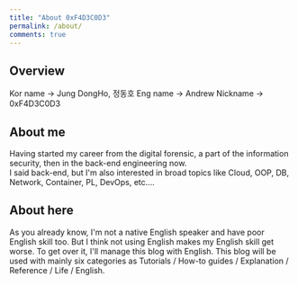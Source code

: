 ```yaml
---
title: "About 0xF4D3C0D3"
permalink: /about/
comments: true
---
```


## Overview
Kor name -> Jung DongHo, 정동호
Eng name -> Andrew
Nickname -> 0xF4D3C0D3

## About me
Having started my career from the digital forensic, a part of the information security, then in the back-end engineering now.  
I said back-end, but I'm also interested in broad topics like Cloud, OOP, DB, Network, Container, PL, DevOps, etc....  


## About here
As you already know, I'm not a native English speaker and have poor English skill too. But I think not using English makes my English skill get worse. To get over it, I'll manage this blog with English.
This blog will be used with mainly six categories as Tutorials / How-to guides / Explanation / Reference / Life / English.
